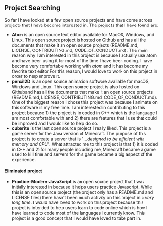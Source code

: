 ## Project Searching 

   So far I have looked at a few open source projects and have come across projects that I have become interested in. 
   The projects that I have found are:  
   * **Atom** is an open source text editor available for MacOS, Windows, and Linux. This open source project is hosted on Github
   and has all the documents that make it an open source projects (README.md, LICENSE, CONTRIBUTING.md, CODE_OF_CONDUCT.md). The 
   main reason why I am interested in this project is because I actually use atom and have been using it for most of the time I have 
   been coding. I have become very comfortable working with _atom_ and it has become my favorite text editor.For this reason,
   I would love to work on this project in order to help improve it.     
   * **pencil2D** is an open source animation software available for macOS, Windows and Linux. This open source project is also
   hosted on Githuband has all the documents that make it an open source projects (README.md, LICENSE, CONTRIBUTING.md, CODE_OF_CONDUCT.md).
   One of the biggest reason I chose this project was because I animate on this software in my free time. I am interested in 
   contributing to this project because 1) the project is in coded in C++ which is the language I am most comfortable with
   and 2) there are features that I use that could be improved and I would like to help do so.    
   * **cuberite** is the last open source project I really liked. This project is a game server for the Java version of 
   Minecraft. The purpose of this project is to create a server that is "_...designed to be efficient with memory and CPU_". 
   What attracted me to this project is that 1) it is coded in C++ and 2) for many people including me, Minecraft became a game 
   used to kill time and servers for this game became a big aspect of the experience. 
   
   
   #### Eliminated project
   * **Practice-Modern-JavaScript** is an open source project that I was initially interested in because it helps users practice
   Javascript. While this is an open source project (the project only has a README.md and LICENSE files) there hasn't been 
   much activity on this project in a _very long time_. I would have loved to work on this project because this project is intended
   to help users learn to code online which is how I have learned to code most of the languages I currently know. This project is a 
   good concept that I would have loved to take part in. 
